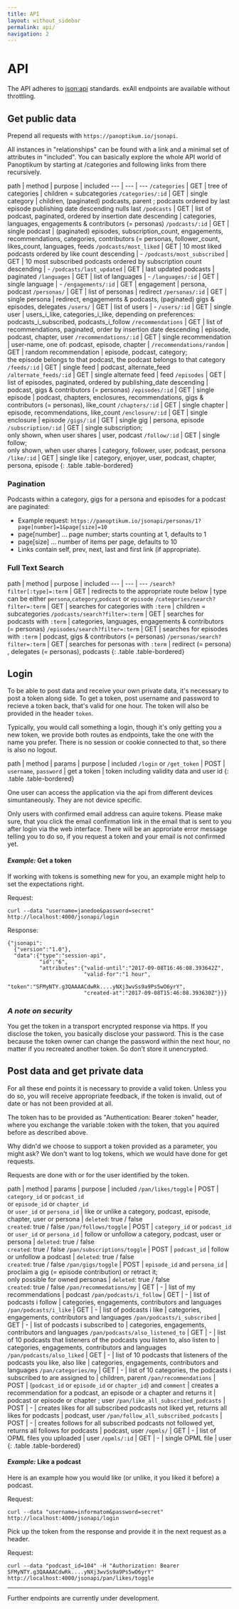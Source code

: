 ```yaml
---
title: API
layout: without_sidebar
permalink: api/
navigation: 2
---
```


# API

The API adheres to [json:api](http://jsonapi.org) standards. exAll endpoints are available without throttling.

## Get public data

Prepend all requests with `https://panoptikum.io/jsonapi`.

All instances in "relationships" can be found with a link and a minimal set of attributes in "included".
You can basically explore the whole API world of Panoptikum by starting at /categories and following
links from there recursively.

path | method | purpose | included
--- | --- | ---
`/categories` | GET | tree of categories | children = subcategories
`/categories/:id` | GET | single category | children, (paginated) podcasts, parent ; podcasts ordered by last episode publishing date descending nulls last
`/podcasts` | GET | list of podcast, paginated, ordered by insertion date descending | categories, languages, engagements & contributors (= personas)
`/podcasts/:id` | GET | single podcast | (paginated) episodes, subscription_count, engagements, recommendations, categories, contributors (= personas, follower_count, likes_count, languages, feeds
`/podcasts/most_liked` | GET | 10 most liked podcasts ordered by like count descending | -
`/podcasts/most_subscribed` | GET | 10 most subscribed podcasts ordered by subscription count descending | -
`/podcasts/last_updated` | GET | last updated podcasts | paginated
`/languages` | GET | list of languages | -
`/languages/:id` | GET | single language | -
`/engagements/:id` | GET | engagement | persona, podcast
`/personas/` | GET | list of personas | redirect
`/personas/:id` | GET | single persona | redirect, engagements & podcasts, (paginated) gigs & episodes, delegates
`/users/` | GET | list of users | -
`/users/:id` | GET | single user | users_i_like, categories_i_like, depending on preferences: podcasts_i_subscribed, podcasts_i_follow
`/recommendations` | GET | list of recommendations, paginated, order by insertion date descending | episode, podcast, chapter, user
`/recommendations/:id` | GET | single recommendation | user-name, one of: podcast, episode, chapter |
`/recommendations/random` | GET | random recommendation | episode, podcast, category;<br/> the episode belongs to that podcast, the podcast belongs to that category
`/feeds/:id` | GET | single feed | podcast, alternate_feed
`/alternate_feeds/:id` | GET | single alternate feed | feed
`/episodes` | GET | list of episodes, paginated, ordered by publishing_date descending | podcast, gigs & contributors (= personas)
`/episodes/:id` | GET | single episode | podcast, chapters, enclosures, recommendations, gigs & contributors (= personas), like_count
`/chapters/:id` | GET | single chapter | episode, recommendations, like_count
`/enclosure/:id` | GET | single enclosure | episode
`/gigs/:id` | GET | single gig | persona, episode
`/subscription/:id` | GET | single subscription;<br/> only shown, when user shares | user, podcast
`/follow/:id` | GET | single follow;<br/> only shown, when user shares | category, follower, user, podcast, persona
`/like/:id` | GET | single like | category, enjoyer, user, podcast, chapter, persona, episode
{: .table .table-bordered}


### Pagination

Podcasts within a category, gigs for a persona and episodes for a podcast are paginated:

* Example request: `https://panoptikum.io/jsonapi/personas/1?page[number]=1&page[size]=10`
* page[number] ... page number; starts counting at 1, defaults to 1
* page[size] ... number of items per page, defaults to 10
* Links contain self, prev, next, last and first link (if appropriate).


### Full Text Search

path | method | purpose | included
--- | --- | ---
<nobr><code class="highlighter-rouge">/search?filter[:type]=:term</code></nobr> | GET | redirects to the appropriate route below | type can be either `persona`,`category`,`podcast` or `episode`
`/categories/search?filter=:term` | GET | searches for categories with `:term` | children = subcategories
`/podcasts/search?filter=:term` | GET | searches for podcasts with `:term` | categories, languages, engagements & contributors (= personas)
`/episodes/search?filter=:term` | GET | searches for episodes with `:term` | podcast, gigs & contributors (= personas)
`/personas/search?filter=:term` | GET | searches for personas with `:term` | redirect (= persona) , delegates (= personas), podcasts
{: .table .table-bordered}


## Login

To be able to post data and receive your own private data, it's necessary to post a token along
side. To get a token, post username and password to recieve a token back, that's valid for one hour.
The token will also be provided in the header `token`.

Typically, you would call something a login, though it's only getting you a new token,
we provide both routes as endpoints, take the one with the name you prefer.
There is no session or cookie connected to that, so there is also no logout.

path | method | params | purpose | included
`/login` or `/get_token` | POST | `username`, `password` | get a token | token including validity data and user id
{: .table .table-bordered}

One user can access the application via the api from different devices simuntaneously. They are not
device specific.

Only users with confirmed email address can aquire tokens. Please make sure, that you click the email
confirmation link in the email that is sent to you after login via the web interface. There will
be an approriate error message telling you to do so, if you request a token and your email is not
confirmed yet.

#### *Example:* Get a token

If working with tokens is something new for you, an example might help to set the expectations right.

Request:

`curl --data "username=janedoe&password=secret" http://localhost:4000/jsonapi/login`

Response:
```
{"jsonapi":
  {"version":"1.0"},
  "data":{"type":"session-api",
          "id":"6",
          "attributes":{"valid-until":"2017-09-08T16:46:08.393642Z",
                        "valid-for":"1 hour",
                        "token":"SFMyNTY.g3QAAAACdwRk....yNXj3wvSs9a9Ps5wO6yrY",
                        "created-at":"2017-09-08T15:46:08.393630Z"}}}
```

### *A note on security*

You get the token in a transport encrypted response via https. If you disclose the token, you
basically disclose your password. This is the case because the token owner can change the password
within the next hour, no matter if you recreated another token. So don't store it unencrypted.

## Post data and get private data

For all these end points it is necessary to provide a valid token. Unless you do so,
you will receive appropriate feedback, if the token is invalid, out of date or has not been
provided at all.

The token has to be provided as "Authentication: Bearer :token" header, where you exchange the
variable :token with the token, that you aquired before as described above.

Why didn'd we choose to support a token provided as a parameter, you might ask? We don't want to log
tokens, which we would have done for get requests.

Requests are done with or for the user identified by the token.

path | method | params | purpose | included
`/pan/likes/toggle` | POST | `category_id` or `podcast_id`<br/> or `episode_id` or `chapter_id` <br/> or `user_id` or `persona_id` | like or unlike a category, podcast, episode, chapter, user or persona | <nobr><code class="highlighter-rouge">deleted</code>: true / false</nobr> <br/> `created`: true / false
`/pan/follows/toggle` | POST | `category_id` or `podcast_id` or `user_id` or `persona_id` | follow or unfollow a category, podcast, user or persona | `deleted`: true / false <br/> `created`: true / false
`/pan/subscriptions/toggle` | POST | `podcast_id` | follow or unfollow a podcast | `deleted`: true / false <br/> `created`: true / false
`/pan/gigs/toggle` | POST | `episode_id` and `persona_id` | proclaim a gig (= episode contribution) or retract it;<br/> only possible for owned personas | `deleted`: true / false <br/> `created`: true / false
`/pan/recommedations/my` | GET | - | list of my recommendations | podcast
`/pan/podcasts/i_follow` | GET | - | list of podcasts i follow | categories, engagements, contributors and languages
`/pan/podcasts/i_like` | GET | - | list of podcasts i like | categories, engagements, contributors and languages
`/pan/podcasts/i_subscribed` | GET | - | list of podcasts i subscribed to | categories, engagements, contributors and languages
`/pan/podcasts/also_listened_to` | GET | - | list of 10 podcasts that listeners of the podcasts you listen to, also listen to | categories, engagements, contributors and languages
`/pan/podcasts/also_liked` | GET | - | list of 10 podcasts that listeners of the podcasts you like,  also like | categories, engagements, contributors and languages
`/pan/categories/my` | GET | - | list of 10 categories, the podcasts i subscribed to are assigned to | children, parent
`/pan/recommendations` | POST | (`podcast_id` or `episode_id` or `chapter_id`) and `comment` | creates a recommendation for a podcast, an episode or a chapter and returns it | podcast or episode or chapter ; user
`/pan/like_all_subscribed_podcasts` | POST | - | creates likes for all subscribed podcasts not liked yet, returns all likes for podcasts | podcast, user
`/pan/follow_all_subscribed_podcasts` | POST | - | creates follows for all subscribed podcasts not followed yet, returns all follows for podcasts | podcast, user
`/opmls/` | GET | - | list of OPML files you uploaded | user
`/opmls/:id` | GET | - | single OPML file | user
{: .table .table-bordered}

#### *Example:* Like a podcast

Here is an example how you would like (or unlike, it you liked it before) a podcast.

Request:

`curl --data "username=informatom&password=secret" http://localhost:4000/jsonapi/login`

Pick up the token from the response and provide it in the next request as a header.

Request:

`curl --data "podcast_id=104" -H "Authorization: Bearer SFMyNTY.g3QAAAACdwRk....yNXj3wvSs9a9Ps5wO6yrY" http://localhost:4000/jsonapi/pan/likes/toggle`

---

Further endpoints are currently under development.